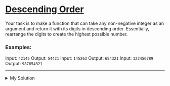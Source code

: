 # [Descending Order](https://www.codewars.com/kata/5467e4d82edf8bbf40000155)

Your task is to make a function that can take any non-negative integer as an argument and return it with its digits in
descending order. Essentially, rearrange the digits to create the highest possible number.

### Examples:

Input: `42145` Output: `54421`
Input: `145263` Output: `654321`
Input: `123456789` Output: `987654321`

---

<details><summary>My Solution</summary>

```js
function descendingOrder(n) {
  // Convert the number to a string, split its digits, sort them in descending order, and join them back into a number
  return Number([...String(n)].sort().reverse().join(""));
}
```

</details>
